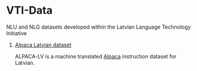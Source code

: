 # VTI-Data
NLU and NLG datasets developed within the Latvian Language Technology Initiative

1. [Alpaca Latvian dataset]([alpaca-lv/alpaca_lv.json)

     ALPACA-LV is a machine translated [Alpaca](https://github.com/gururise/AlpacaDataCleaned/blob/main/alpaca_data_cleaned.json) instruction dataset for Latvian.
